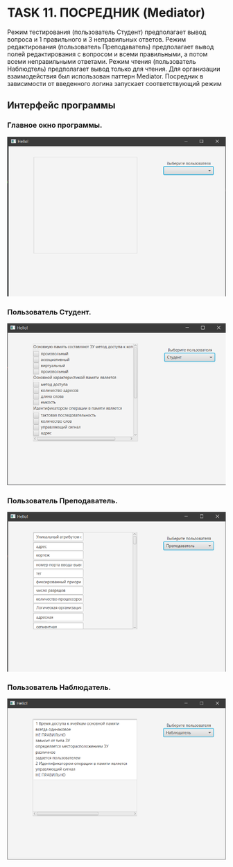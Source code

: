 # TASK 11. ПОСРЕДНИК (Mediator)
Режим тестирования  (пользователь Студент) предполагает вывод вопроса и 1 правильного   и   3 неправильных ответов.
Режим редактирования (пользователь Преподаватель) предполагает вывод полей редактирования с вопросом и всеми правильными, а потом всеми неправильными ответами.
Режим чтения (пользователь Наблюдтель) предполагает вывод только для чтения. 
Для организации взаимодействия был использован паттерн Mediator. Посредник в зависимости от введенного логина запускает соответствующий режим
## Интерфейс программы
### Главное окно программы. 
![Главное окно](1.PNG)
### Пользователь Студент.
![Пользователь Студент](2.PNG)
### Пользователь Преподаватель.
![Пользователь Преподаватель](3.PNG)
### Пользователь Наблюдатель.
![Пользователь Наблюдатель](4.PNG)
